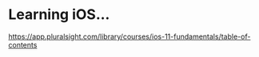 # Learning iOS... 
 https://app.pluralsight.com/library/courses/ios-11-fundamentals/table-of-contents
